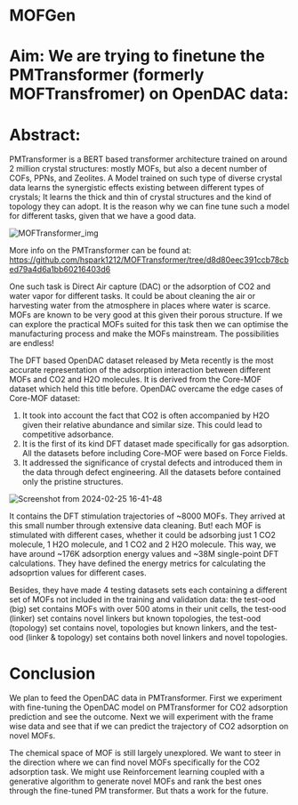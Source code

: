 # MOFGen

# Aim: We are trying to finetune the PMTransformer (formerly MOFTransfromer) on OpenDAC data: 

# Abstract:

PMTransformer is a BERT based transformer architecture trained on around 2 million crystal structures: mostly MOFs, but also a decent number of COFs, PPNs, and Zeolites. A Model trained on such type of diverse crystal data learns the synergistic effects existing between different types of crystals; It learns the thick and thin of crystal structures and the kind of topology they can adopt. It is the reason why we can fine tune such a model for different tasks, given that we have a good data.  

![MOFTransformer_img](https://github.com/shazam37/MOF-Generator-/assets/119686545/9f5dbea9-d16e-482b-856a-dd0bb5e8b0b6)

More info on the PMTransformer can be found at: https://github.com/hspark1212/MOFTransformer/tree/d8d80eec391ccb78cbed79a4d6a1bb60216403d6

One such task is Direct Air capture (DAC) or the adsorption of CO2 and water vapor for different tasks. It could be about cleaning the air or harvesting water from the atmosphere in places where water is scarce. MOFs are known to be very good at this given their porous structure. If we can explore the practical MOFs suited for this task then we can optimise the manufacturing process and make the MOFs mainstream. The possibilities are endless!

The DFT based OpenDAC dataset released by Meta recently is the most accurate representation of the adsorption interaction between different MOFs and CO2 and H2O molecules. It is derived from the Core-MOF dataset which held this title before. OpenDAC overcame the edge cases of Core-MOF dataset: 
1. It took into account the fact that CO2 is often accompanied by H2O given their relative abundance and similar size. This could lead to competitive adsorbance.
2. It is the first of its kind DFT dataset made specifically for gas adsorption. All the datasets before including Core-MOF were based on Force Fields. 
3. It addressed the significance of crystal defects and introduced them in the data through defect engineering. All the datasets before contained only the pristine structures.
  
![Screenshot from 2024-02-25 16-41-48](https://github.com/shazam37/MOF-Generator-/assets/119686545/c0e1a774-5a7d-4277-aedb-0e1c751b8a53)

It contains the DFT stimulation trajectories of ~8000 MOFs. They arrived at this small number through extensive data cleaning. But! each MOF is stimulated with different cases, whether it could be adsorbing just 1 CO2 molecule, 1 H2O molecule, and 1 CO2 and 2 H2O molecule. This way, we have around ~176K adsorption energy values and ~38M single-point DFT calculations. They have defined the energy metrics for calculating the adsoprtion values for different cases. 

Besides, they have made 4 testing datasets sets each containing a different set of MOFs not included in the training and validation data: the test-ood (big) set contains MOFs with over 500 atoms in their unit cells, the test-ood (linker) set contains novel linkers but known topologies, the test-ood (topology) set contains novel, topologies but known linkers, and the test-ood (linker & topology) set contains both novel linkers and novel topologies. 

# Conclusion

We plan to feed the OpenDAC data in PMTransformer. First we experiment with fine-tuning the OpenDAC model on PMTransformer for CO2 adsorption prediction and see the outcome. Next we will experiment with the frame wise data and see that if we can predict the trajectory of CO2 adsorption on novel MOFs. 

The chemical space of MOF is still largely unexplored. We want to steer in the direction where we can find novel MOFs specifically for the CO2 adsorption task. We might use Reinforcement learning coupled with a generative algorithm to generate novel MOFs and rank the best ones through the fine-tuned PM transformer. But thats a work for the future. 
